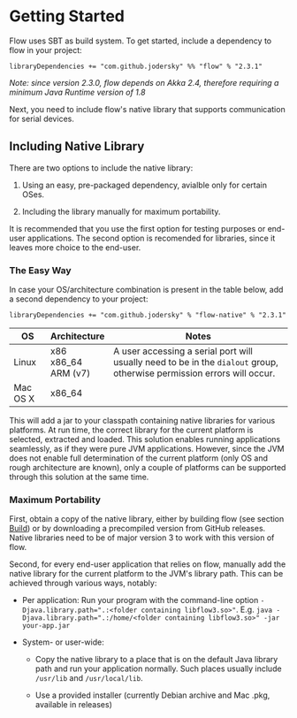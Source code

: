 # Getting Started
Flow uses SBT as build system. To get started, include a dependency to flow in your project:

	libraryDependencies += "com.github.jodersky" %% "flow" % "2.3.1"

*Note: since version 2.3.0, flow depends on Akka 2.4, therefore requiring a minimum Java Runtime version of 1.8*

Next, you need to include flow's native library that supports communication for serial devices.

## Including Native Library
There are two options to include the native library:

1. Using an easy, pre-packaged dependency, avialble only for certain OSes.

2. Including the library manually for maximum portability.

It is recommended that you use the first option for testing purposes or end-user applications. The second option is recomended for libraries, since it leaves more choice to the end-user.

### The Easy Way
In case your OS/architecture combination is present in the table below, add a second dependency to your project:

    libraryDependencies += "com.github.jodersky" % "flow-native" % "2.3.1"

| OS                | Architecture                | Notes                                                                                                                  |
|-------------------|-----------------------------|------------------------------------------------------------------------------------------------------------------------|
| Linux             | x86<br/>x86_64<br/>ARM (v7) | A user accessing a serial port will usually need to be in the `dialout` group, otherwise permission errors will occur. |
| Mac OS X          | x86_64                      |                                                                                                                        |

This will add a jar to your classpath containing native libraries for various platforms. At run time, the correct library for the current platform is selected, extracted and loaded. This solution enables running applications seamlessly, as if they were pure JVM applications.
However, since the JVM does not enable full determination of the current platform (only OS and rough architecture are known), only a couple of platforms can be supported through this solution at the same time.

### Maximum Portability
First, obtain a copy of the native library, either by building flow (see section [Build](./building)) or by downloading a precompiled version from GitHub releases. Native libraries need to be of major version 3 to work with this version of flow.

Second, for every end-user application that relies on flow, manually add the native library for the current platform to the JVM's library path. This can be achieved through various ways, notably:

- Per application:
  Run your program with the command-line option ```-Djava.library.path=".:<folder containing libflow3.so>"```. E.g. ```java -Djava.library.path=".:/home/<folder containing libflow3.so>" -jar your-app.jar```

- System- or user-wide:

	- Copy the native library to a place that is on the default Java library path and run your application normally. Such places usually include `/usr/lib` and `/usr/local/lib`.

	- Use a provided installer (currently Debian archive and Mac .pkg, available in releases)

